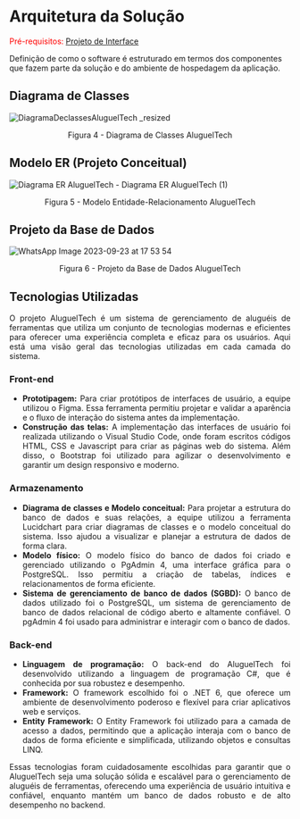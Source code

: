 # Arquitetura da Solução

<span style="color:red">Pré-requisitos: <a href="3-Projeto de Interface.md"> Projeto de Interface</a></span>

Definição de como o software é estruturado em termos dos componentes que fazem parte da solução e do ambiente de hospedagem da aplicação.

## Diagrama de Classes



![DiagramaDeclassesAluguelTech _resized](https://github.com/ICEI-PUC-Minas-PMV-ADS/pmv-ads-2023-2-e2-proj-int-t2-alugueltch-ferramentas/assets/126488218/43d2e738-73ab-4a9b-a6a8-7eb6c9c9f2db)



<div align = "center">
Figura 4 - Diagrama de Classes AluguelTech
</div>

## Modelo ER (Projeto Conceitual)

![Diagrama ER AluguelTech - Diagrama ER AluguelTech (1)](https://github.com/ICEI-PUC-Minas-PMV-ADS/pmv-ads-2023-2-e2-proj-int-t2-alugueltch-ferramentas/assets/65717646/f6eab44e-5bcc-4842-8e0c-be4ce6c8e9d4)

<div align = "center">
Figura 5 - Modelo Entidade-Relacionamento AluguelTech
</div>

## Projeto da Base de Dados

![WhatsApp Image 2023-09-23 at 17 53 54](https://github.com/ICEI-PUC-Minas-PMV-ADS/pmv-ads-2023-2-e2-proj-int-t2-alugueltch-ferramentas/assets/65717646/f2fd9fd2-4428-40b0-88b3-2f51ccacbe5c)

<div align = "center">
Figura 6 - Projeto da Base de Dados AluguelTech
</div>

## Tecnologias Utilizadas

<div align ="justify"> O projeto AluguelTech é um sistema de gerenciamento de aluguéis de ferramentas que utiliza um conjunto de tecnologias modernas e eficientes para oferecer uma experiência completa e eficaz para os usuários. Aqui está uma visão geral das tecnologias utilizadas em cada camada do sistema.

### Front-end

- **Prototipagem:** Para criar protótipos de interfaces de usuário, a equipe utilizou o Figma. Essa ferramenta permitiu projetar e validar a aparência e o fluxo de interação do sistema antes da implementação.
- **Construção das telas:** A implementação das interfaces de usuário foi realizada utilizando o Visual Studio Code, onde foram escritos códigos HTML, CSS e Javascript para criar as páginas web do sistema. Além disso, o Bootstrap foi utilizado para agilizar o desenvolvimento e garantir um design responsivo e moderno.
  
### Armazenamento

- **Diagrama de classes e Modelo conceitual:** Para projetar a estrutura do banco de dados e suas relações, a equipe utilizou a ferramenta Lucidchart para criar diagramas de classes e o modelo conceitual do sistema. Isso ajudou a visualizar e planejar a estrutura de dados de forma clara.
- **Modelo físico:** O modelo físico do banco de dados foi criado e gerenciado utilizando o PgAdmin 4, uma interface gráfica para o PostgreSQL. Isso permitiu a criação de tabelas, índices e relacionamentos de forma eficiente.
- **Sistema de gerenciamento de banco de dados (SGBD):** O banco de dados utilizado foi o PostgreSQL, um sistema de gerenciamento de banco de dados relacional de código aberto e altamente confiável. O pgAdmin 4 foi usado para administrar e interagir com o banco de dados.
  
### Back-end

- **Linguagem de programação:** O back-end do AluguelTech foi desenvolvido utilizando a linguagem de programação C#, que é conhecida por sua robustez e desempenho.
- **Framework:** O framework escolhido foi o .NET 6, que oferece um ambiente de desenvolvimento poderoso e flexível para criar aplicativos web e serviços.
- **Entity Framework:** O Entity Framework foi utilizado para a camada de acesso a dados, permitindo que a aplicação interaja com o banco de dados de forma eficiente e simplificada, utilizando objetos e consultas LINQ.
  
Essas tecnologias foram cuidadosamente escolhidas para garantir que o AluguelTech seja uma solução sólida e escalável para o gerenciamento de aluguéis de ferramentas, oferecendo uma experiência de usuário intuitiva e confiável, enquanto mantém um banco de dados robusto e de alto desempenho no backend. </div>
